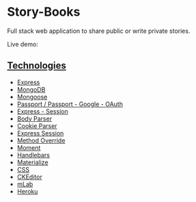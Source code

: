 # Story-Books

Full stack web application to share public or write private stories.

Live demo: <a href="https://pacific-wave-46566.herokuapp.com/" target="_blank">



## Technologies

- Express
- MongoDB
- Mongoose
- Passport / Passport - Google - OAuth
- Express - Session
- Body Parser
- Cookie Parser
- Express Session
- Method Override
- Moment
- Handlebars
- Materialize
- CSS
- CKEditor
- mLab
- Heroku